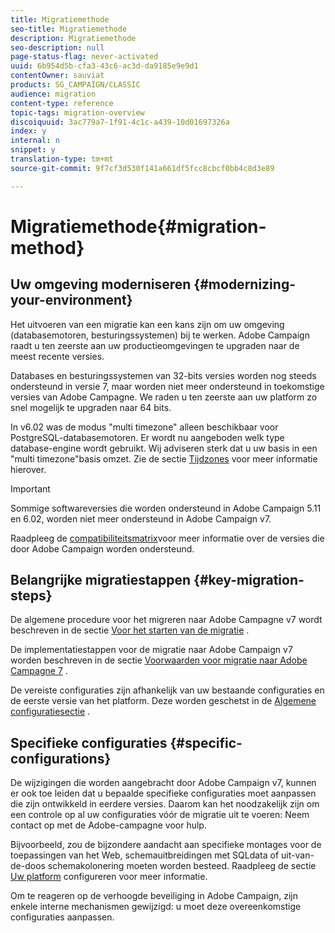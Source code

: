 ```yaml
---
title: Migratiemethode
seo-title: Migratiemethode
description: Migratiemethode
seo-description: null
page-status-flag: never-activated
uuid: 6b954d5b-cfa3-43c6-ac3d-da9185e9e9d1
contentOwner: sauviat
products: SG_CAMPAIGN/CLASSIC
audience: migration
content-type: reference
topic-tags: migration-overview
discoiquuid: 3ac779a7-1f91-4c1c-a439-10d01697326a
index: y
internal: n
snippet: y
translation-type: tm+mt
source-git-commit: 9f7cf3d530f141a661df5fcc8cbcf0bb4c8d3e89

---
```



# Migratiemethode{#migration-method}

## Uw omgeving moderniseren {#modernizing-your-environment}

Het uitvoeren van een migratie kan een kans zijn om uw omgeving (databasemotoren, besturingssystemen) bij te werken. Adobe Campaign raadt u ten zeerste aan uw productieomgevingen te upgraden naar de meest recente versies.

Databases en besturingssystemen van 32-bits versies worden nog steeds ondersteund in versie 7, maar worden niet meer ondersteund in toekomstige versies van Adobe Campagne. We raden u ten zeerste aan uw platform zo snel mogelijk te upgraden naar 64 bits.

In v6.02 was de modus &quot;multi timezone&quot; alleen beschikbaar voor PostgreSQL-databasemotoren. Er wordt nu aangeboden welk type database-engine wordt gebruikt. Wij adviseren sterk dat u uw basis in een &quot;multi timezone&quot;basis omzet. Zie de sectie [Tijdzones](../../migration/using/general-configurations.md#time-zones) voor meer informatie hierover.

>[!IMPORTANT]
>
>Sommige softwareversies die worden ondersteund in Adobe Campaign 5.11 en 6.02, worden niet meer ondersteund in Adobe Campaign v7.
>
>Raadpleeg de [compatibiliteitsmatrix](https://helpx.adobe.com/campaign/kb/compatibility-matrix.html)voor meer informatie over de versies die door Adobe Campaign worden ondersteund.

## Belangrijke migratiestappen {#key-migration-steps}

De algemene procedure voor het migreren naar Adobe Campagne v7 wordt beschreven in de sectie [Voor het starten van de migratie](../../migration/using/before-starting-migration.md) .

De implementatiestappen voor de migratie naar Adobe Campaign v7 worden beschreven in de sectie [Voorwaarden voor migratie naar Adobe Campagne 7](../../migration/using/prerequisites-for-migration-to-adobe-campaign-7.md) .

De vereiste configuraties zijn afhankelijk van uw bestaande configuraties en de eerste versie van het platform. Deze worden geschetst in de [Algemene configuratiesectie](../../migration/using/general-configurations.md) .

## Specifieke configuraties {#specific-configurations}

De wijzigingen die worden aangebracht door Adobe Campaign v7, kunnen er ook toe leiden dat u bepaalde specifieke configuraties moet aanpassen die zijn ontwikkeld in eerdere versies. Daarom kan het noodzakelijk zijn om een controle op al uw configuraties vóór de migratie uit te voeren: Neem contact op met de Adobe-campagne voor hulp.

Bijvoorbeeld, zou de bijzondere aandacht aan specifieke montages voor de toepassingen van het Web, schemauitbreidingen met SQLdata of uit-van-de-doos schemakolonering moeten worden besteed. Raadpleeg de sectie [Uw platform](../../migration/using/configuring-your-platform.md) configureren voor meer informatie.

Om te reageren op de verhoogde beveiliging in Adobe Campaign, zijn enkele interne mechanismen gewijzigd: u moet deze overeenkomstige configuraties aanpassen.
